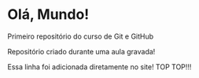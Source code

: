 # Olá, Mundo!
 Primeiro repositório do curso de Git e GitHub

 Repositório criado durante uma aula gravada!
 
 Essa linha foi adicionada diretamente no site! TOP TOP!!!
